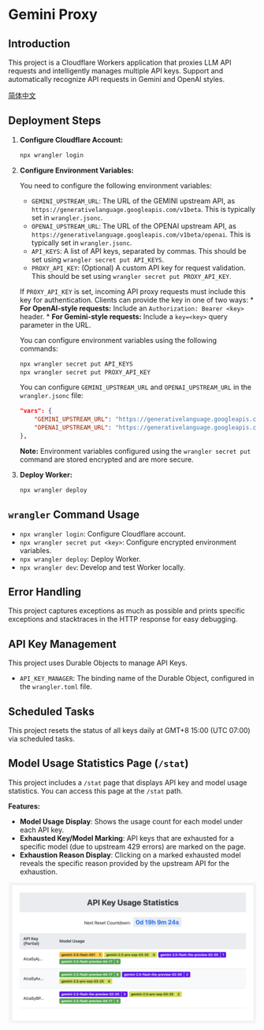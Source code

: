 # Gemini Proxy

## Introduction

This project is a Cloudflare Workers application that proxies LLM API requests and intelligently manages multiple API keys.
Support and automatically recognize API requests in Gemini and OpenAI styles.

[简体中文](/docs/README_zh-CN.md)

## Deployment Steps

1.  **Configure Cloudflare Account:**

    ```bash
    npx wrangler login
    ```

2.  **Configure Environment Variables:**

    You need to configure the following environment variables:

    *   `GEMINI_UPSTREAM_URL`: The URL of the GEMINI upstream API, as `https://generativelanguage.googleapis.com/v1beta`. This is typically set in `wrangler.jsonc`.
    *   `OPENAI_UPSTREAM_URL`: The URL of the OPENAI upstream API, as `https://generativelanguage.googleapis.com/v1beta/openai`. This is typically set in `wrangler.jsonc`.
    *   `API_KEYS`: A list of API keys, separated by commas. This should be set using `wrangler secret put API_KEYS`.
    *   `PROXY_API_KEY`: (Optional) A custom API key for request validation. This should be set using `wrangler secret put PROXY_API_KEY`.

    If `PROXY_API_KEY` is set, incoming API proxy requests must include this key for authentication. Clients can provide the key in one of two ways:
        *   **For OpenAI-style requests:** Include an `Authorization: Bearer <key>` header.
        *   **For Gemini-style requests:** Include a `key=<key>` query parameter in the URL.

    You can configure environment variables using the following commands:

    ```bash
    npx wrangler secret put API_KEYS
    npx wrangler secret put PROXY_API_KEY
    ```

    You can configure `GEMINI_UPSTREAM_URL` and `OPENAI_UPSTREAM_URL` in the `wrangler.jsonc` file:

    ```json
    "vars": {
        "GEMINI_UPSTREAM_URL": "https://generativelanguage.googleapis.com/v1beta",
        "OPENAI_UPSTREAM_URL": "https://generativelanguage.googleapis.com/v1beta/openai",
    },
    ```

    **Note:** Environment variables configured using the `wrangler secret put` command are stored encrypted and are more secure.

3.  **Deploy Worker:**

    ```bash
    npx wrangler deploy
    ```

## `wrangler` Command Usage

*   `npx wrangler login`: Configure Cloudflare account.
*   `npx wrangler secret put <key>`: Configure encrypted environment variables.
*   `npx wrangler deploy`: Deploy Worker.
*   `npx wrangler dev`: Develop and test Worker locally.

## Error Handling

This project captures exceptions as much as possible and prints specific exceptions and stacktraces in the HTTP response for easy debugging.

## API Key Management

This project uses Durable Objects to manage API Keys.

*   `API_KEY_MANAGER`: The binding name of the Durable Object, configured in the `wrangler.toml` file.

## Scheduled Tasks

This project resets the status of all keys daily at GMT+8 15:00 (UTC 07:00) via scheduled tasks.

## Model Usage Statistics Page (`/stat`)

This project includes a `/stat` page that displays API key and model usage statistics. You can access this page at the `/stat` path.

**Features:**

*   **Model Usage Display**: Shows the usage count for each model under each API key.
*   **Exhausted Key/Model Marking**: API keys that are exhausted for a specific model (due to upstream 429 errors) are marked on the page.
*   **Exhaustion Reason Display**: Clicking on a marked exhausted model reveals the specific reason provided by the upstream API for the exhaustion.

![Statistics Page Example](/asset/stat_display.png)